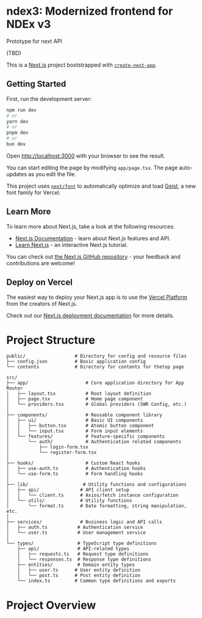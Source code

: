 # ndex3: Modernized frontend for NDEx v3

Prototype for next API

(TBD)

This is a [Next.js](https://nextjs.org) project bootstrapped with [`create-next-app`](https://nextjs.org/docs/app/api-reference/cli/create-next-app).

## Getting Started

First, run the development server:

```bash
npm run dev
# or
yarn dev
# or
pnpm dev
# or
bun dev
```

Open [http://localhost:3000](http://localhost:3000) with your browser to see the result.

You can start editing the page by modifying `app/page.tsx`. The page auto-updates as you edit the file.

This project uses [`next/font`](https://nextjs.org/docs/app/building-your-application/optimizing/fonts) to automatically optimize and load [Geist](https://vercel.com/font), a new font family for Vercel.

## Learn More

To learn more about Next.js, take a look at the following resources:

- [Next.js Documentation](https://nextjs.org/docs) - learn about Next.js features and API.
- [Learn Next.js](https://nextjs.org/learn) - an interactive Next.js tutorial.

You can check out [the Next.js GitHub repository](https://github.com/vercel/next.js) - your feedback and contributions are welcome!

## Deploy on Vercel

The easiest way to deploy your Next.js app is to use the [Vercel Platform](https://vercel.com/new?utm_medium=default-template&filter=next.js&utm_source=create-next-app&utm_campaign=create-next-app-readme) from the creators of Next.js.

Check out our [Next.js deployment documentation](https://nextjs.org/docs/app/building-your-application/deploying) for more details.

# Project Structure

```
public/                  # Directory for config and resource files
├── config.json          # Basic application config
└── contents             # Directory for contents for thetop page

src/
├── app/                     # Core application directory for App Router
│   ├── layout.tsx           # Root layout definition
│   ├── page.tsx             # Home page component
│   └── providers.tsx        # Global providers (SWR Config, etc.)
│
├── components/              # Reusable component library
│   ├── ui/                  # Basic UI components
│   │   ├── button.tsx       # Atomic button component
│   │   └── input.tsx        # Form input elements
│   └── features/            # Feature-specific components
│       └── auth/            # Authentication related components
│           ├── login-form.tsx
│           └── register-form.tsx
│
├── hooks/                   # Custom React hooks
│   ├── use-auth.ts          # Authentication hooks
│   └── use-form.ts          # Form handling hooks
│
├── lib/                    # Utility functions and configurations
│   ├── api/               # API client setup
│   │   └── client.ts      # Axios/fetch instance configuration
│   └── utils/             # Utility functions
│       └── format.ts      # Date formatting, string manipulation, etc.
│
├── services/              # Business logic and API calls
│   ├── auth.ts           # Authentication service
│   └── user.ts           # User management service
│
└── types/                # TypeScript type definitions
    ├── api/              # API-related types
    │   ├── requests.ts   # Request type definitions
    │   └── responses.ts  # Response type definitions
    ├── entities/         # Domain entity types
    │   ├── user.ts      # User entity definition
    │   └── post.ts      # Post entity definition
    └── index.ts         # Common type definitions and exports
```
# Project Overview
